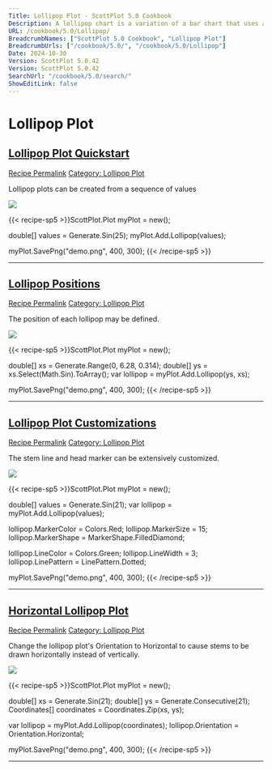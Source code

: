 ```yaml
---
Title: Lollipop Plot - ScottPlot 5.0 Cookbook
Description: A lollipop chart is a variation of a bar chart that uses a line (stem) extending from a baseline to a marker (head) to represent data points. Lollipop highlight individual data points with less visual clutter than to traditional bar charts.
URL: /cookbook/5.0/Lollipop/
BreadcrumbNames: ["ScottPlot 5.0 Cookbook", "Lollipop Plot"]
BreadcrumbUrls: ["/cookbook/5.0/", "/cookbook/5.0/Lollipop"]
Date: 2024-10-30
Version: ScottPlot 5.0.42
Version: ScottPlot 5.0.42
SearchUrl: "/cookbook/5.0/search/"
ShowEditLink: false
---
```


<h1>Lollipop Plot</h1>


<h2 style='border-bottom: 0;'><a href='/cookbook/5.0/Lollipop/LollipopQuickStart'>Lollipop Plot Quickstart</a></h2>

<div class="d-flex mb-2">
<a class="btn btn-sm btn-primary me-1" href="/cookbook/5.0/Lollipop/LollipopQuickStart">Recipe Permalink</a>
<a class="btn btn-sm btn-success me-1" href="/cookbook/5.0/Lollipop">Category: Lollipop Plot</a>
</div>

Lollipop plots can be created from a sequence of values

[![](/cookbook/5.0/images/LollipopQuickStart.png?241029205813)](/cookbook/5.0/images/LollipopQuickStart.png?241029205813)

{{< recipe-sp5 >}}ScottPlot.Plot myPlot = new();

double[] values = Generate.Sin(25);
myPlot.Add.Lollipop(values);

myPlot.SavePng("demo.png", 400, 300);
{{< /recipe-sp5 >}}

<hr class='my-5 invisible'>



<h2 style='border-bottom: 0;'><a href='/cookbook/5.0/Lollipop/LollipopPositions'>Lollipop Positions</a></h2>

<div class="d-flex mb-2">
<a class="btn btn-sm btn-primary me-1" href="/cookbook/5.0/Lollipop/LollipopPositions">Recipe Permalink</a>
<a class="btn btn-sm btn-success me-1" href="/cookbook/5.0/Lollipop">Category: Lollipop Plot</a>
</div>

The position of each lollipop may be defined.

[![](/cookbook/5.0/images/LollipopPositions.png?241029205813)](/cookbook/5.0/images/LollipopPositions.png?241029205813)

{{< recipe-sp5 >}}ScottPlot.Plot myPlot = new();

double[] xs = Generate.Range(0, 6.28, 0.314);
double[] ys = xs.Select(Math.Sin).ToArray();
var lollipop = myPlot.Add.Lollipop(ys, xs);

myPlot.SavePng("demo.png", 400, 300);
{{< /recipe-sp5 >}}

<hr class='my-5 invisible'>



<h2 style='border-bottom: 0;'><a href='/cookbook/5.0/Lollipop/BarLollipopCustom'>Lollipop Plot Customizations</a></h2>

<div class="d-flex mb-2">
<a class="btn btn-sm btn-primary me-1" href="/cookbook/5.0/Lollipop/BarLollipopCustom">Recipe Permalink</a>
<a class="btn btn-sm btn-success me-1" href="/cookbook/5.0/Lollipop">Category: Lollipop Plot</a>
</div>

The stem line and head marker can be extensively customized.

[![](/cookbook/5.0/images/BarLollipopCustom.png?241029205813)](/cookbook/5.0/images/BarLollipopCustom.png?241029205813)

{{< recipe-sp5 >}}ScottPlot.Plot myPlot = new();

double[] values = Generate.Sin(21);
var lollipop = myPlot.Add.Lollipop(values);

lollipop.MarkerColor = Colors.Red;
lollipop.MarkerSize = 15;
lollipop.MarkerShape = MarkerShape.FilledDiamond;

lollipop.LineColor = Colors.Green;
lollipop.LineWidth = 3;
lollipop.LinePattern = LinePattern.Dotted;

myPlot.SavePng("demo.png", 400, 300);
{{< /recipe-sp5 >}}

<hr class='my-5 invisible'>



<h2 style='border-bottom: 0;'><a href='/cookbook/5.0/Lollipop/LollipopHorizontal'>Horizontal Lollipop Plot</a></h2>

<div class="d-flex mb-2">
<a class="btn btn-sm btn-primary me-1" href="/cookbook/5.0/Lollipop/LollipopHorizontal">Recipe Permalink</a>
<a class="btn btn-sm btn-success me-1" href="/cookbook/5.0/Lollipop">Category: Lollipop Plot</a>
</div>

Change the lollipop plot's Orientation to Horizontal to cause stems to be drawn horizontally instead of vertically.

[![](/cookbook/5.0/images/LollipopHorizontal.png?241029205813)](/cookbook/5.0/images/LollipopHorizontal.png?241029205813)

{{< recipe-sp5 >}}ScottPlot.Plot myPlot = new();

double[] xs = Generate.Sin(21);
double[] ys = Generate.Consecutive(21);
Coordinates[] coordinates = Coordinates.Zip(xs, ys);

var lollipop = myPlot.Add.Lollipop(coordinates);
lollipop.Orientation = Orientation.Horizontal;

myPlot.SavePng("demo.png", 400, 300);
{{< /recipe-sp5 >}}

<hr class='my-5 invisible'>



